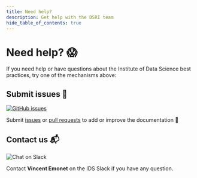 ```yaml
---
title: Need help?
description: Get help with the DSRI team
hide_table_of_contents: true
---
```


# Need help? 😱

If you need help or have questions about the Institute of Data Science best practices, try one of the mechanisms above:


## Submit issues 📝

<a href="https://github.com/MaastrichtU-IDS/best-practices/issues" target="_blank" aria-label="GitHub issues">
    <img alt="GitHub issues" src="https://img.shields.io/github/issues/MaastrichtU-IDS/best-practices?label=best-practices"/>
</a>

Submit [issues](https://github.com/MaastrichtU-IDS/best-practices/issues) or [pull requests](https://github.com/MaastrichtU-IDS/best-practices/pulls) to add or improve the documentation 🔧


## Contact us 📬

<img alt="Chat on Slack" src="https://img.shields.io/badge/Chat%20on-Slack-blueviolet"/>

Contact **Vincent Emonet** on the IDS Slack if you have any question.
